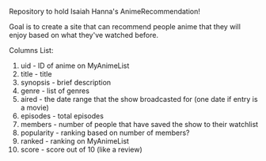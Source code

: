 Repository to hold Isaiah Hanna's AnimeRecommendation!

Goal is to create a site that can recommend people anime that they will enjoy based on what they've watched before.


Columns List:
1. uid - ID of anime on MyAnimeList
2. title - title
3. synopsis - brief description
4. genre - list of genres
5. aired - the date range that the show broadcasted for (one date if entry is a movie)
6. episodes - total episodes
7. members - number of people that have saved the show to their watchlist
8. popularity - ranking based on number of members?
9. ranked - ranking on MyAnimeList
10. score - score out of 10 (like a review)

